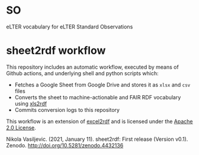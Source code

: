 # SO
eLTER vocabulary for eLTER Standard Observations

# sheet2rdf workflow
This repository includes an automatic workflow, executed by means of Github actions, and underlying shell and python scripts which:

- Fetches a Google Sheet from Google Drive and stores it as `xlsx` and `csv` files
- Converts the sheet to machine-actionable and FAIR RDF vocabulary using [xls2rdf](https://github.com/sparna-git/xls2rdf)
- Commits conversion logs to this repository

This workflow is an extension of [excel2rdf](https://github.com/fair-data-collective/excel2rdf-template) and is licensed under the [Apache 2.0 License](https://github.com/nikokaoja/sheet2rdf/blob/main/License.md).

Nikola Vasiljevic. (2021, January 11). sheet2rdf: First release (Version v0.1). Zenodo. http://doi.org/10.5281/zenodo.4432136
